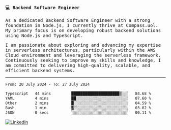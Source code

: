 
<samp>
  
#### 💻 Backend Software Engineer

As a dedicated Backend Software Engineer with a strong foundation in Node.js, I currently thrive at Compass.uol. My primary focus is on developing robust backend solutions using Node.js and TypeScript.

I am passionate about exploring and advancing my expertise in serverless architectures, particularly within the AWS Cloud environment and leveraging the serverless framework. Continuously seeking to improve my skills and knowledge, I am committed to delivering high-quality, scalable, and efficient backend systems.

---

<!--START_SECTION:waka-->

```txt
From: 20 July 2024 - To: 27 July 2024

TypeScript   44 mins         █████████████████████▒░░░   84.68 %
YAML         4 mins          ██░░░░░░░░░░░░░░░░░░░░░░░   07.60 %
Other        2 mins          █░░░░░░░░░░░░░░░░░░░░░░░░   04.59 %
Bash         1 min           ▓░░░░░░░░░░░░░░░░░░░░░░░░   03.02 %
JSON         0 secs          ░░░░░░░░░░░░░░░░░░░░░░░░░   00.11 %
```

<!--END_SECTION:waka-->
  
</samp>

[![Linkedin](https://img.shields.io/badge/-Mateus%20Garcia-c080ff?style=flat-square&logo=Linkedin&logoColor=white&link=https://www.linkedin.com/in/mpgxc)](https://www.linkedin.com/in/mateusogarcia) 
